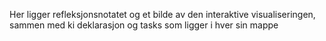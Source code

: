 Her ligger refleksjonsnotatet og et bilde av den interaktive visualiseringen, sammen med ki deklarasjon og tasks som ligger i hver sin mappe